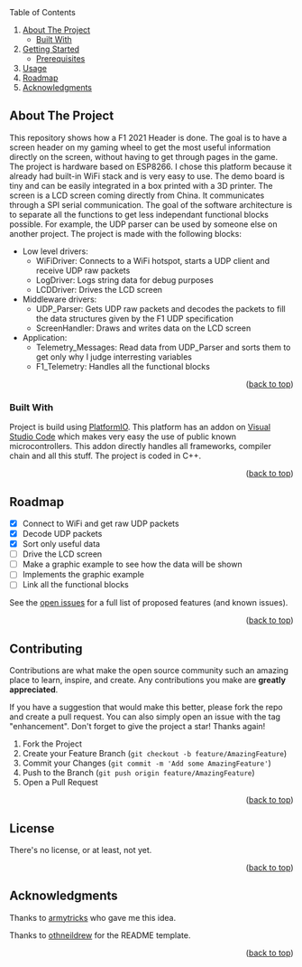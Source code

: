 <div id="top"></div>
<!-- PROJECT SHIELDS -->
<!--
*** I'm using markdown "reference style" links for readability.
*** Reference links are enclosed in brackets [ ] instead of parentheses ( ).
*** See the bottom of this document for the declaration of the reference variables
*** for contributors-url, forks-url, etc. This is an optional, concise syntax you may use.
*** https://www.markdownguide.org/basic-syntax/#reference-style-links
-->

<!-- TABLE OF CONTENTS -->
<!--<details>-->
  <summary>Table of Contents</summary>
  <ol>
    <li>
      <a href="#about-the-project">About The Project</a>
      <ul>
        <li><a href="#built-with">Built With</a></li>
      </ul>
    </li>
    <li>
      <a href="#getting-started">Getting Started</a>
      <ul>
        <li><a href="#prerequisites">Prerequisites</a></li>
      </ul>
    </li>
    <li><a href="#usage">Usage</a></li>
    <li><a href="#roadmap">Roadmap</a></li>
    <li><a href="#acknowledgments">Acknowledgments</a></li>
  </ol>
<!--</details>-->



<!-- ABOUT THE PROJECT -->
## About The Project

<!--[![Product Name Screen Shot][product-screenshot]](https://example.com)-->

This repository shows how a F1 2021 Header is done. The goal is to have a screen header on my gaming wheel to get the most useful information directly on the screen, without having to get through pages in the game.
The project is hardware based on ESP8266. I chose this platform because it already had built-in WiFi stack and is very easy to use. The demo board is tiny and can be easily integrated in a box printed with a 3D printer.
The screen is a LCD screen coming directly from China. It communicates through a SPI serial communication. 
The goal of the software architecture is to separate all the functions to get less independant functional blocks possible. For example, the UDP parser can be used by someone else on another project.
The project is made with the following blocks:
* Low level drivers:
  * WiFiDriver: Connects to a WiFi hotspot, starts a UDP client and receive UDP raw packets
  * LogDriver: Logs string data for debug purposes
  * LCDDriver: Drives the LCD screen
* Middleware drivers:
  * UDP_Parser: Gets UDP raw packets and decodes the packets to fill the data structures given by the F1 UDP specification
  * ScreenHandler: Draws and writes data on the LCD screen
* Application:
  * Telemetry_Messages: Read data from UDP_Parser and sorts them to get only why I judge interresting variables
  * F1_Telemetry: Handles all the functional blocks

<p align="right">(<a href="#top">back to top</a>)</p>

### Built With

Project is build using [PlatformIO](https://platformio.org/). This platform has an addon on [Visual Studio Code](https://code.visualstudio.com/) which makes very easy the use of public known microcontrollers. This addon directly handles all frameworks, compiler chain and all this stuff.
The project is coded in C++.

<p align="right">(<a href="#top">back to top</a>)</p>

<!-- ROADMAP -->
## Roadmap

- [x] Connect to WiFi and get raw UDP packets
- [x] Decode UDP packets
- [x] Sort only useful data
- [ ] Drive the LCD screen
- [ ] Make a graphic example to see how the data will be shown
- [ ] Implements the graphic example
- [ ] Link all the functional blocks

See the [open issues](https://github.com/Judicael-Marchand/F1_2021_Header/issues) for a full list of proposed features (and known issues).

<p align="right">(<a href="#top">back to top</a>)</p>

<!-- CONTRIBUTING -->
## Contributing

Contributions are what make the open source community such an amazing place to learn, inspire, and create. Any contributions you make are **greatly appreciated**.

If you have a suggestion that would make this better, please fork the repo and create a pull request. You can also simply open an issue with the tag "enhancement".
Don't forget to give the project a star! Thanks again!

1. Fork the Project
2. Create your Feature Branch (`git checkout -b feature/AmazingFeature`)
3. Commit your Changes (`git commit -m 'Add some AmazingFeature'`)
4. Push to the Branch (`git push origin feature/AmazingFeature`)
5. Open a Pull Request

<p align="right">(<a href="#top">back to top</a>)</p>

<!-- LICENSE -->
## License

There's no license, or at least, not yet.

<p align="right">(<a href="#top">back to top</a>)</p>

<!-- ACKNOWLEDGMENTS -->
## Acknowledgments

Thanks to [armytricks](https://github.com/armytricks/F1TelemetryDevice) who gave me this idea.

Thanks to [othneildrew](https://github.com/othneildrew/Best-README-Template) for the README template.

<p align="right">(<a href="#top">back to top</a>)</p>